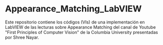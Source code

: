 # Appearance_Matching_LabVIEW
Este repositorio contiene los códigos (VIs) de una implementación en LabVIEW de las lecturas sobre Appearance Matching del canal de Youtube "First Principles of Computer Vision" de la Columbia University presentadas por Shree Nayar.  
